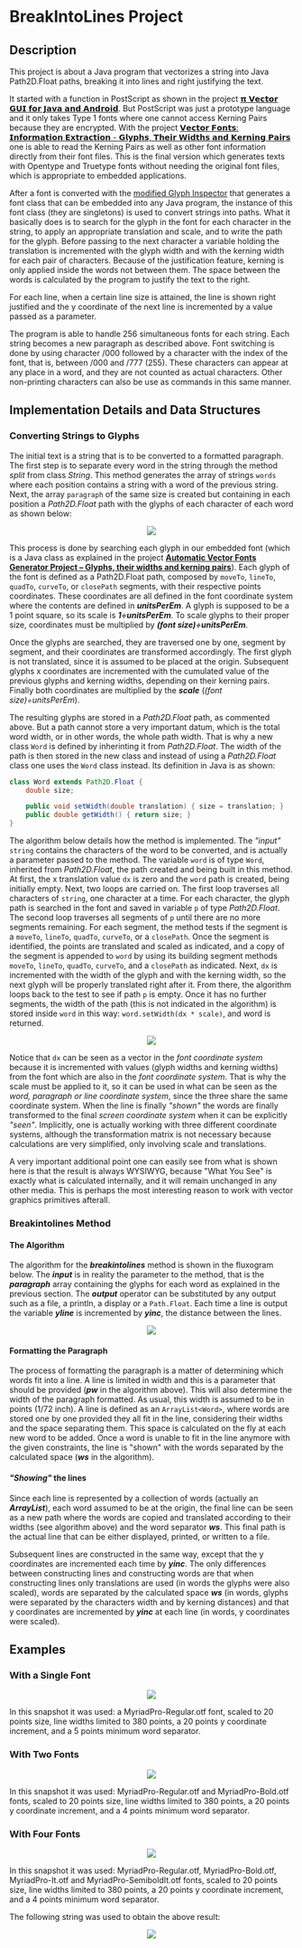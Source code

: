 # BreakIntoLines Project

## Description

This project is about a Java program that vectorizes a string into Java Path2D.Float paths, breaking it into lines and right justifying the text.

It started with a function in PostScript as shown in the project [𝝿 𝗩𝗲𝗰𝘁𝗼𝗿 𝗚𝗨𝗜 𝗳𝗼𝗿 𝗝𝗮𝘃𝗮 𝗮𝗻𝗱 𝗔𝗻𝗱𝗿𝗼𝗶𝗱](https://github.com/nilostolte/Projects-Presentations/blob/main/%CF%80%20Vector%20GUI%20for%20Java%20and%20Android.md#%CF%80-vector-gui-for-java-and-android). But PostScript was just a prototype language and it only takes Type 1 fonts where one cannot access Kerning Pairs because they are encrypted. With the project [𝗩𝗲𝗰𝘁𝗼𝗿 𝗙𝗼𝗻𝘁𝘀: 𝗜𝗻𝗳𝗼𝗿𝗺𝗮𝘁𝗶𝗼𝗻 𝗘𝘅𝘁𝗿𝗮𝗰𝘁𝗶𝗼𝗻 - 𝗚𝗹𝘆𝗽𝗵𝘀, 𝗧𝗵𝗲𝗶𝗿 𝗪𝗶𝗱𝘁𝗵𝘀 𝗮𝗻𝗱 𝗞𝗲𝗿𝗻𝗶𝗻𝗴 𝗣𝗮𝗶𝗿𝘀](https://github.com/nilostolte/Projects-Presentations/blob/main/Automatic%20Vector%20Fonts%20Generator%20Project.md#automatic-vector-fonts-generator-project--glyphs-their-widths-and-kerning-pairs) one is able to read the Kerning Pairs as well as other font information directly from their font files. This is the final version which generates texts with Opentype and Truetype fonts without needing the original font files, which is appropriate to embedded applications.

After a font is converted with the 
[modified Glyph Inspector](https://github.com/nilostolte/Projects-Presentations/blob/main/Automatic%20Vector%20Fonts%20Generator%20Project.md#automatic-vector-fonts-generator-project--major-breakthrough) that generates a font class that can be embedded into any 
Java program, the instance of this font class (they are singletons) is used to convert strings into paths. What it 
basically does is to search for the glyph in the font for each character in the string, to apply an appropriate 
translation and scale, and to write the path for the glyph. Before passing to the next character a variable holding 
the translation is incremented with the glyph width and with the kerning width for each pair of characters. Because of the
justification feature, kerning is only applied inside the words not between them. The space between the words is calculated by
the program to justify the text to the right.

For each line, when a certain line size is attained, the line is shown right justified and the y coordinate of the next line 
is incremented by a value passed as a parameter.

The program is able to handle 256 simultaneous fonts for each string. Each string becomes a new paragraph as described above. Font
switching is done by using character /000 followed by a character with the index of the font, that is, between /000 and /777 (255). 
These characters can appear at any place in a word, and they are not counted as actual characters.
Other non-printing characters can also be use as commands in this same manner.

## Implementation Details and Data Structures

### Converting Strings to Glyphs

The initial text is a string that is to be converted to a formatted paragraph. The first step is to separate every word in the string through the method _split_ from class _String_. This method generates the array of strings `words` where each position contains a string with a word of the previous string. Next, the array `paragraph` of the same size is created but containing in each position a _Path2D.Float_ path with the glyphs of each character of each word as shown below:

<p align="center"">
   <img src="https://user-images.githubusercontent.com/80269251/112209967-7a961480-8bf0-11eb-8b85-aa1954d9e1ac.png" />
</p>

This process is done by searching each glyph in our embedded font (which is a Java class as explained in the project [**Automatic Vector Fonts Generator Project – Glyphs, their widths and kerning pairs**](https://github.com/nilostolte/Projects-Presentations/blob/main/Automatic%20Vector%20Fonts%20Generator%20Project.md#font-transformed-in-a-java-class)). Each glyph of the font is defined as a Path2D.Float path, composed by `moveTo`, `lineTo`, `quadTo`, `curveTo`, or `closePath` segments, with their respective points coordinates. These coordinates are all defined in the font coordinate system where the contents are defined in <b><i>unitsPerEm</i></b>. A glyph is supposed to be a 1 point square, so its scale is <b><i>1÷unitsPerEm</i></b>. To scale glyphs to their proper size, coordinates must be multiplied by <b><i>(font size)÷unitsPerEm</i></b>.

Once the glyphs are searched, they are traversed one by one, segment by segment, and their coordinates are transformed accordingly. The first glyph is not translated, since it is assumed to be placed at the origin. Subsequent glyphs x coordinates are incremented with the cumulated value of the previous glyphs and kerning widths, depending on their kerning pairs. Finally both coordinates are multiplied by the <b><i>scale</i></b> (_(font size)÷unitsPerEm_).

The resulting glyphs are stored in a _Path2D.Float_ path, as commented above. But a path cannot store a very important datum, which is the total word width, or in other words, the whole path width. That is why a new class `Word` is defined by inherinting it from _Path2D.Float_. The width of the path is then stored in the new class and instead of using a _Path2D.Float_ class one uses the `Word` class instead. Its definition in Java is as shown:

```java
class Word extends Path2D.Float {
	double size;

	public void setWidth(double translation) { size = translation; }
	public double getWidth() { return size; }
}
```
The algorithm below details how the method is implemented. The _"input"_ `string` contains the characters of the word to be converted, and is actually a parameter passed to the method. The variable `word` is of type `Word`, inherited from _Path2D.Float_, the path created and being built in this method. At first, the x translation value `dx` is zero and the `word` path is created, being initially empty. Next, two loops are carried on. The first loop traverses all characters of `string`, one character at a time. For each character, the glyph path is searched in the font and saved in variable `p` of type _Path2D.Float_. The second loop traverses all segments of `p` until there are no more segments remaining. For each segment, the method tests if the segment is a `moveTo`, `lineTo`, `quadTo`, `curveTo`, or a `closePath`. Once the segment is identified, the points are translated and scaled as indicated, and a copy of the segment is appended to `word` by using its building segment methods `moveTo`, `lineTo`, `quadTo`, `curveTo`, and a `closePath` as indicated. Next, `dx` is incremented with the width of the glyph and with the kerning width, so the next glyph will be properly translated right after it. From there, the algorithm loops back to the test to see if path `p` is empty. 
Once it has no further segments, the width of the path (this is not indicated in the algorithm) is stored inside `word` in this way: `word.setWidth(dx * scale)`, and word is returned. 

<p align="center"">
   <img src="https://user-images.githubusercontent.com/80269251/112232446-f3a46480-8c0e-11eb-8fbb-e85edb303709.png" />
</p>

Notice that `dx` can be seen as a vector in the _font coordinate system_ because it is incremented with values (glyph widths and kerning widths) from the font which are also in the _font coordinate system_. That is why the scale must be applied to it, so it can be used in what can be seen as the _word, paragraph or line coordinate system_, since the three share the same coordinate system. When the line is finally _"shown"_ the words are finally transformed to the final _screen coordinate system_ when it can be explicitly _"seen"_. Implicitly, one is actually working with three different coordinate systems, although the transformation matrix is not necessary because calculations are very simplified, only involving scale and translations. 

A very important additional point one can easily see from what is shown here is that the result is always WYSIWYG, because "What You See" is exactly what is calculated internally, and it will remain unchanged in any other media. This is perhaps the most interesting reason to work with vector graphics primitives afterall.

### Breakintolines Method

#### The Algorithm

The algorithm for the <b><i>breakintolines</b></i> method is shown in the fluxogram below. The <b><i>input</b></i> is in reality the parameter to the method, that is the <b><i>paragraph</b></i> array containing the glyphs for each word as explained in the previous section. The <b><i>output</b></i> operator can be substituted by any output such as a file, a println, a display or a `Path.Float`. 
Each time a line is output the variable <b><i>yline</b></i> is incremented by <b><i>yinc</b></i>, the distance between the lines.

<p align="center"">
   <img src="https://user-images.githubusercontent.com/80269251/112377687-720b1000-8cbc-11eb-84f2-109982935b91.png" />
</p>

#### Formatting the Paragraph

The process of formatting the paragraph is a matter of determining which words fit into a line. A line is limited in width and this is a parameter that should be provided (<b><i>pw</b></i> in the algorithm above). This will also determine the width of the paragraph formatted. As usual, this width is assumed to be in points (1/72 inch). A line is defined as an `ArrayList<Word>`, where words are 
stored one by one provided they all fit in the line, considering their widths and the space separating them. This space is calculated on the fly at each new word to be added. Once a word is unable to fit in the line anymore with the given constraints, the line is "shown" with the words separated by the calculated space (<b><i>ws</b></i> in the algorithm). 

#### _"Showing"_ the lines

Since each line is represented by a collection of words (actually an <b><i>ArrayList<Word></b></i>), each word assumed to be at the origin, the final line can be seen as a new path where the words are copied and translated according to their widths (see algorithm above) and the word separator <b><i>ws</b></i>. This final path is the actual line that can be either displayed, printed, or written to a file.

Subsequent lines are constructed in the same way, except that the y coordinates are incremented each time by <b><i>yinc</b></i>. The only differences between constructing lines and constructing words are that when constructing lines only translations are used (in words the glyphs were also scaled), words are separated by the calculated space <b><i>ws</b></i> (in words, glyphs were separated by the characters width and by kerning distances) and that y coordinates are incremented by <b><i>yinc</b></i> at each line (in words, y coordinates were scaled).

## Examples

### With a Single Font

<p align="center"">
   <img src="https://user-images.githubusercontent.com/80269251/111925521-93cb8380-8a7f-11eb-94f8-d42d50366aa4.png" />
</p>

In this snapshot it was used: a MyriadPro-Regular.otf font, scaled to 20 points size, line widths limited to 380 points, a
20 points y coordinate increment, and a 5 points minimum word separator.

### With Two Fonts

<p align="center"">
   <img src="https://user-images.githubusercontent.com/80269251/111985704-57ca0a00-8ae3-11eb-9e71-c319486bac6c.png" />
</p>

In this snapshot it was used: MyriadPro-Regular.otf and MyriadPro-Bold.otf fonts, scaled to 20 points size, line widths 
limited to 380 points, a 20 points y coordinate increment, and a 4 points minimum word separator.

### With Four Fonts

<p align="center"">
   <img src="https://user-images.githubusercontent.com/80269251/112010236-8359ee00-8afd-11eb-817a-29a4984939ee.png" />
</p>

In this snapshot it was used: MyriadPro-Regular.otf, MyriadPro-Bold.otf, MyriadPro-It.otf and MyriadPro-SemiboldIt.otf fonts, 
scaled to 20 points size, line widths limited to 380 points, a 20 points y coordinate increment, and a 4 points minimum word 
separator.

The following string was used to obtain the above result:

<p align="center"">
   <img src="https://user-images.githubusercontent.com/80269251/112013660-97531f00-8b00-11eb-9143-9bc29d31767c.png" />
</p>



